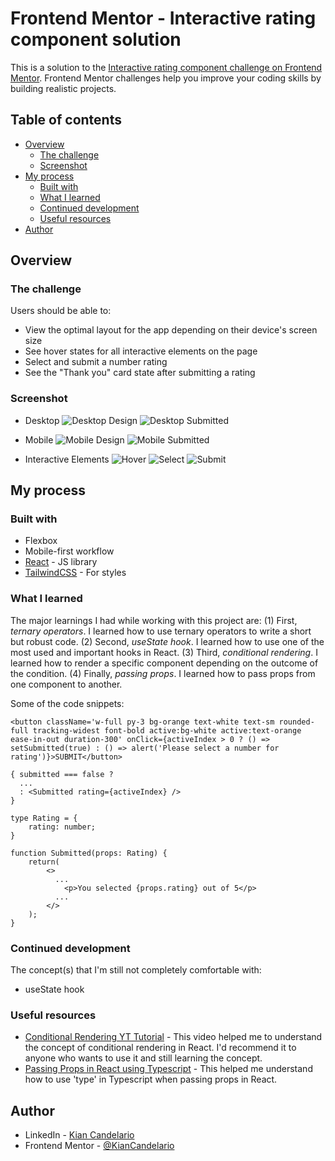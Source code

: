 # Frontend Mentor - Interactive rating component solution

This is a solution to the [Interactive rating component challenge on Frontend Mentor](https://www.frontendmentor.io/challenges/interactive-rating-component-koxpeBUmI). Frontend Mentor challenges help you improve your coding skills by building realistic projects. 

## Table of contents

- [Overview](#overview)
  - [The challenge](#the-challenge)
  - [Screenshot](#screenshot)
- [My process](#my-process)
  - [Built with](#built-with)
  - [What I learned](#what-i-learned)
  - [Continued development](#continued-development)
  - [Useful resources](#useful-resources)
- [Author](#author)

## Overview

### The challenge

Users should be able to:

- View the optimal layout for the app depending on their device's screen size
- See hover states for all interactive elements on the page
- Select and submit a number rating
- See the "Thank you" card state after submitting a rating

### Screenshot

- Desktop
![Desktop Design](./interactiveRating/public/design/desktop-design.png)
![Desktop Submitted](./interactiveRating/public/design/desktop-thankyou-state.png)

- Mobile
![Mobile Design](./interactiveRating/public/design/mobile-design.png)
![Mobile Submitted](./interactiveRating/public/design/mobile-thankyou-state.png)

- Interactive Elements
![Hover](./interactiveRating/public/design/hover-number.png)
![Select](./interactiveRating/public/design/selected-number.png)
![Submit](./interactiveRating/public/design/active-button.png)

## My process

### Built with

- Flexbox
- Mobile-first workflow
- [React](https://reactjs.org/) - JS library
- [TailwindCSS](https://tailwindcss.com/) - For styles

### What I learned

The major learnings I had while working with this project are: (1) First, *ternary operators*. I learned how to use ternary operators to write a short but robust code. (2) Second, *useState hook*. I learned how to use one of the most used and important hooks in React. (3) Third, *conditional rendering*. I learned how to render a specific component depending on the outcome of the condition. (4) Finally, *passing props*. I learned how to pass props from one component to another.

Some of the code snippets:

```tsx
<button className='w-full py-3 bg-orange text-white text-sm rounded-full tracking-widest font-bold active:bg-white active:text-orange ease-in-out duration-300' onClick={activeIndex > 0 ? () => setSubmitted(true) : () => alert('Please select a number for rating')}>SUBMIT</button>
```

```tsx
{ submitted === false ?
  ...
  : <Submitted rating={activeIndex} />
}
```

```tsx
type Rating = {
    rating: number;
}

function Submitted(props: Rating) {
    return(
        <>
          ...
            <p>You selected {props.rating} out of 5</p>
          ...
        </>
    );
}
```

### Continued development

The concept(s) that I'm still not completely comfortable with:
- useState hook

### Useful resources

- [Conditional Rendering YT Tutorial](https://www.youtube.com/watch?v=4oCVDkb_EIs&t=296s) - This video helped me to understand the concept of conditional rendering in React. I'd recommend it to anyone who wants to use it and still learning the concept.
- [Passing Props in React using Typescript](https://dev.to/mconner89/passing-props-in-react-using-typescript-20lm) - This helped me understand how to use 'type' in Typescript when passing props in React.

## Author
- LinkedIn - [Kian Candelario](https://www.linkedin.com/in/kian-candelario-11440a240/)
- Frontend Mentor - [@KianCandelario](https://www.frontendmentor.io/profile/KianCandelario)